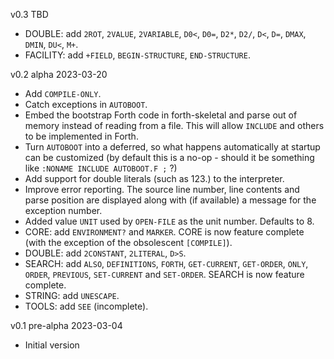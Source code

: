 
v0.3 TBD
- DOUBLE: add `2ROT`, `2VALUE`, `2VARIABLE`, `D0<`, `D0=`, `D2*`, `D2/`, `D<`, `D=`, `DMAX`, `DMIN`, `DU<`, `M+`.
- FACILITY: add `+FIELD`, `BEGIN-STRUCTURE`, `END-STRUCTURE`.

v0.2 alpha 2023-03-20
- Add `COMPILE-ONLY`.
- Catch exceptions in `AUTOBOOT`.
- Embed the bootstrap Forth code in forth-skeletal and parse out of memory instead of reading from a file.  This will allow `INCLUDE` and others to be implemented in Forth.
- Turn `AUTOBOOT` into a deferred, so what happens automatically at startup can be customized (by default this is a no-op - should it be something like `:NONAME INCLUDE AUTOBOOT.F ;` ?)
- Add support for double literals (such as 123.) to the interpreter.
- Improve error reporting.  The source line number, line contents and parse position are displayed along with (if available) a message for the exception number.
- Added value `UNIT` used by `OPEN-FILE` as the unit number.  Defaults to 8.
- CORE: add `ENVIRONMENT?` and `MARKER`.  CORE is now feature complete (with the exception of the obsolescent `[COMPILE]`).
- DOUBLE: add `2CONSTANT`, `2LITERAL`, `D>S`.
- SEARCH: add `ALSO`, `DEFINITIONS`, `FORTH`, `GET-CURRENT`, `GET-ORDER`, `ONLY`, `ORDER`, `PREVIOUS`, `SET-CURRENT` and `SET-ORDER`.  SEARCH is now feature complete.
- STRING: add `UNESCAPE`.
- TOOLS: add `SEE` (incomplete).

v0.1 pre-alpha 2023-03-04
- Initial version

